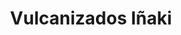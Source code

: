 ---
title: "Vulcanizados Iñaki"
url: /amorebieta-etxano/vulcanizados-inaki/
shop: reparación de automóviles
---